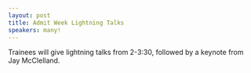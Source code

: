 ```yaml
---
layout: post
title: Admit Week Lightning Talks
speakers: many!
---
```


Trainees will give lightning talks from 2-3:30, followed by a keynote from Jay McClelland. 
